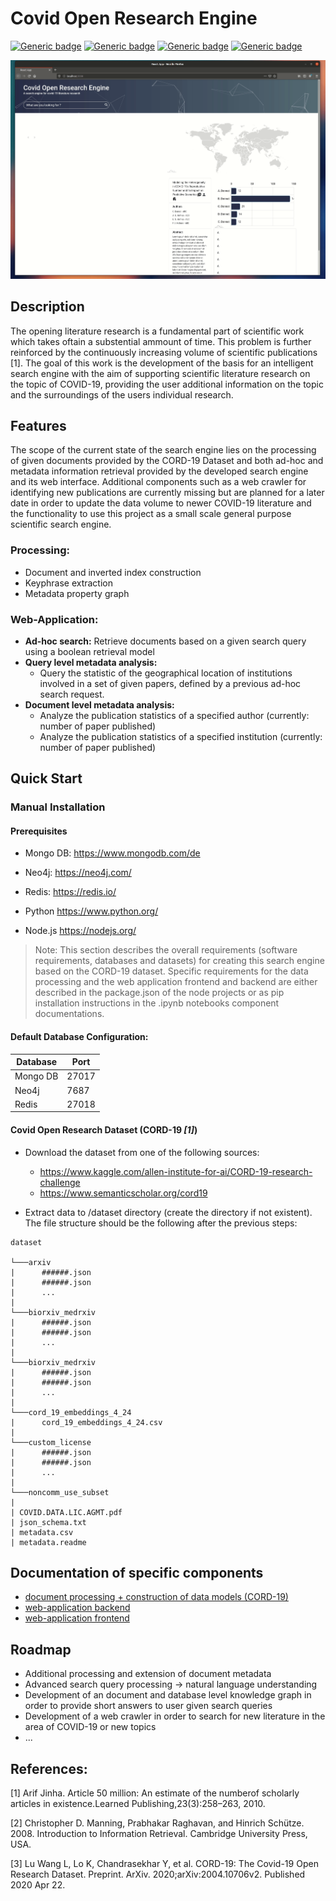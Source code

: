 # Covid Open Research Engine

[![Generic badge](https://img.shields.io/badge/Made_with-Python-GREEN.svg)](https://shields.io/)
[![Generic badge](https://img.shields.io/badge/Made_with-Node.js-GREEN.svg)](https://shields.io/)
[![Generic badge](https://img.shields.io/badge/Made_with-React.js-GREEN.svg)](https://shields.io/)
[![Generic badge](https://img.shields.io/badge/Stable-No_release-BLUE.svg)](https://shields.io/)
<p align="center">
  <img src="doc/search.gif">
</p>

## Description
The opening literature research is a fundamental part of scientific work which takes oftain a substential ammount of time.  This problem is  further reinforced by the continuously increasing volume of scientific publications [1]. The goal of this work is the development of the basis for an intelligent search engine with the aim of supporting scientific literature research on the topic of COVID-19, providing the user additional information on the topic and the surroundings of the users individual research.

## Features

The scope of the current state of the search engine lies on the processing of given documents provided by the CORD-19 Dataset and both ad-hoc and metadata information retrieval provided by the developed search engine and its web interface. Additional components such as a web crawler for identifying new publications are currently missing but are planned for a later date in order to update the data volume to newer COVID-19 literature and the functionality to use this project as a small scale general purpose scientific search engine.

### Processing:
- Document and inverted index construction
- Keyphrase extraction
- Metadata property graph

### Web-Application:
- **Ad-hoc search:** Retrieve documents based on a given search query using a boolean retrieval model
- **Query level metadata analysis:**
   - Query the statistic of the geographical location of institutions involved in a set of given papers, defined by a previous ad-hoc search request.
- **Document level metadata analysis:**
  -  Analyze the publication statistics of a specified author (currently: number of paper published)
  -  Analyze the publication statistics of a specified institution (currently: number of paper published)


## Quick Start


### Manual Installation

#### Prerequisites

- Mongo DB: https://www.mongodb.com/de
- Neo4j: https://neo4j.com/
- Redis: https://redis.io/

- Python https://www.python.org/
- Node.js https://nodejs.org/


>Note: This section describes the overall requirements (software requirements, databases and datasets) for creating this search engine based on the CORD-19 dataset. Specific requirements for the data processing and the web application frontend and backend are either described in the package.json of the node projects or as pip installation instructions in the .ipynb notebooks component documentations.

#### Default Database Configuration:

|Database|Port|
|---|---|
|Mongo DB|27017|
|Neo4j|7687|
|Redis|27018|

#### Covid Open Research Dataset (CORD-19 <cite>[1]</cite>)

- Download the dataset from one of the following sources:
    - https://www.kaggle.com/allen-institute-for-ai/CORD-19-research-challenge
    - https://www.semanticscholar.org/cord19

- Extract data to /dataset directory (create the directory if not existent). The file structure should be the following after the previous steps:

```
dataset

└───arxiv
|      ######.json
|      ######.json
|      ...
|
└───biorxiv_medrxiv
|      ######.json
|      ######.json
|      ...
|
└───biorxiv_medrxiv
|      ######.json
|      ######.json
|      ...
|
└───cord_19_embeddings_4_24
|      cord_19_embeddings_4_24.csv
|
└───custom_license
|      ######.json
|      ######.json
|      ...
|
└───noncomm_use_subset
|
| COVID.DATA.LIC.AGMT.pdf
| json_schema.txt
| metadata.csv
| metadata.readme
```

## Documentation of specific components

- [document processing + construction of data models (CORD-19)](processing/README.md)
- [web-application backend](web_application/backend/README.md)
- [web-application frontend](web_application/frontend/README.md)


## Roadmap

- Additional processing and extension of document metadata
- Advanced search query processing &rarr; natural language understanding
- Development of an document and database level knowledge graph in order to provide short answers to user given search queries
- Development of a web crawler in order to search for new literature in the area of COVID-19 or new topics
- ...

## References:

[1] Arif Jinha. Article 50 million: An estimate of the numberof scholarly articles in existence.Learned Publishing,23(3):258–263, 2010.

[2] Christopher D. Manning, Prabhakar Raghavan, and Hinrich Schütze. 2008. Introduction to Information Retrieval. Cambridge University Press, USA.

[3] Lu Wang L, Lo K, Chandrasekhar Y, et al. CORD-19: The Covid-19 Open Research Dataset. Preprint. ArXiv. 2020;arXiv:2004.10706v2. Published 2020 Apr 22. 

